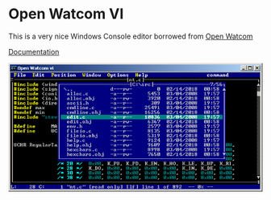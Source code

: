 # Open Watcom VI

This is a very nice Windows Console editor borrowed from [Open Watcom](https://github.com/open-watcom/open-watcom-v2)

[Documentation](vi.pdf)

![Screenshot](owvi.png)
